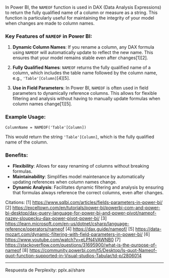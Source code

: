 In Power BI, the `NAMEOF` function is used in DAX (Data Analysis Expressions) to return the fully qualified name of a column or measure as a string. This function is particularly useful for maintaining the integrity of your model when changes are made to column names.

### Key Features of `NAMEOF` in Power BI:

1. **Dynamic Column Names**: If you rename a column, any DAX formula using `NAMEOF` will automatically update to reflect the new name. This ensures that your model remains stable even after changes[1][2].

2. **Fully Qualified Names**: `NAMEOF` returns the fully qualified name of a column, which includes the table name followed by the column name, e.g., `'Table'[Column]`[4][5].

3. **Use in Field Parameters**: In Power BI, `NAMEOF` is often used in field parameters to dynamically reference columns. This allows for flexible filtering and analysis without having to manually update formulas when column names change[1][5].

### Example Usage:

```dax
ColumnName = NAMEOF('Table'[Column])
```

This would return the string `'Table'[Column]`, which is the fully qualified name of the column.

### Benefits:

- **Flexibility**: Allows for easy renaming of columns without breaking formulas.
- **Maintainability**: Simplifies model maintenance by automatically updating references when column names change.
- **Dynamic Analysis**: Facilitates dynamic filtering and analysis by ensuring that formulas always reference the correct columns, even after changes.

Citations:
[1] https://www.sqlbi.com/articles/fields-parameters-in-power-bi/
[2] https://exceltown.com/en/tutorials/power-bi/powerbi-com-and-power-bi-desktop/dax-query-language-for-power-bi-and-power-pivot/nameof-nazev-sloupecku-dax-power-pivot-power-bi/
[3] https://learn.microsoft.com/en-us/dotnet/csharp/language-reference/operators/nameof
[4] https://dax.guide/nameof/
[5] https://data-mozart.com/dynamic-filtering-with-field-parameters-in-power-bi/
[6] https://www.youtube.com/watch?v=eLPN4VAWNB0
[7] https://stackoverflow.com/questions/31695900/what-is-the-purpose-of-nameof
[8] https://community.powerbi.com/t5/Desktop/Is-quot-Nameof-quot-function-supported-in-Visual-studios-Tabular/td-p/2806014

---
Respuesta de Perplexity: pplx.ai/share
